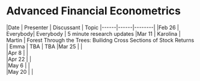 # Advanced Financial Econometrics

|Date	|	Presenter	|     Discussant | Topic
|------|------|--------|
|Feb 26    |        Everybody|     Everybody | 5 minute research updates
|Mar 11	|	Karolina	|	Martin |  Forest Through the Trees: Builidng Cross Sections of Stock Returns	
	        |        Emma      |        TBA    |  TBA
|Mar 25	|		|	
|Apr 8	|		|	
|Apr 22     |		|		
|May 6	|		|	
|May 20	|		|				
